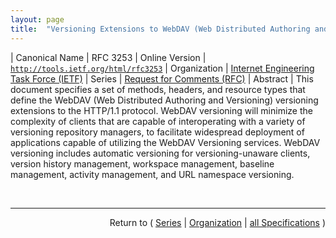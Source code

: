 ```yaml
---
layout: page
title:  "Versioning Extensions to WebDAV (Web Distributed Authoring and Versioning)"
---
```


| Canonical Name | RFC 3253
| Online Version | [`http://tools.ietf.org/html/rfc3253`](http://tools.ietf.org/html/rfc3253)
| Organization | [Internet Engineering Task Force (IETF)](..)
| Series | [Request for Comments (RFC)](.)
| Abstract | This document specifies a set of methods, headers, and resource types that define the WebDAV (Web Distributed Authoring and Versioning) versioning extensions to the HTTP/1.1 protocol. WebDAV versioning will minimize the complexity of clients that are capable of interoperating with a variety of versioning repository managers, to facilitate widespread deployment of applications capable of utilizing the WebDAV Versioning services. WebDAV versioning includes automatic versioning for versioning-unaware clients, version history management, workspace management, baseline management, activity management, and URL namespace versioning.

<br/>
<hr/>

<p style="text-align: right">Return to ( <a href="./">Series</a> | <a href="../">Organization</a> | <a href="../../">all Specifications</a> )</p>